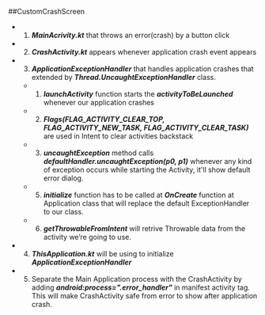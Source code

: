 ##CustomCrashScreen
 
 - 01. ***MainAcrivity.kt*** that throws an error(crash) by a button click
 
 - 02. ***CrashActivity.kt*** appears whenever application crash event appears
 
 - 03. ***ApplicationExceptionHandler*** that handles application crashes that extended by ***Thread.UncaughtExceptionHandler*** class.
     - 01. ***launchActivity*** function starts the ***activityToBeLaunched*** whenever our application crashes
     - 02. ***Flags(FLAG_ACTIVITY_CLEAR_TOP, FLAG_ACTIVITY_NEW_TASK, FLAG_ACTIVITY_CLEAR_TASK)*** are used in Intent to clear activities backstack
     - 03. ***uncaughtException*** method calls ***defaultHandler.uncaughtException(p0, p1)*** whenever any kind of exception occurs while starting the Activity, 
        it'll show default error dialog.
     - 05. ***initialize*** function has to be called at ***OnCreate*** function at Application class that will replace the default ExceptionHandler to our class.
     - 06. ***getThrowableFromIntent*** will retrive Throwable data from the activity we’re going to use.
 
  - 04. ***ThisApplication.kt*** will be using to initialize ***ApplicationExceptionHandler***
 
  - 05. Separate the Main Application process with the CrashActivity by adding ***android:process=".error_handler"*** in manifest activity tag.
     This will make CrashActivity safe from error to show after application crash.
